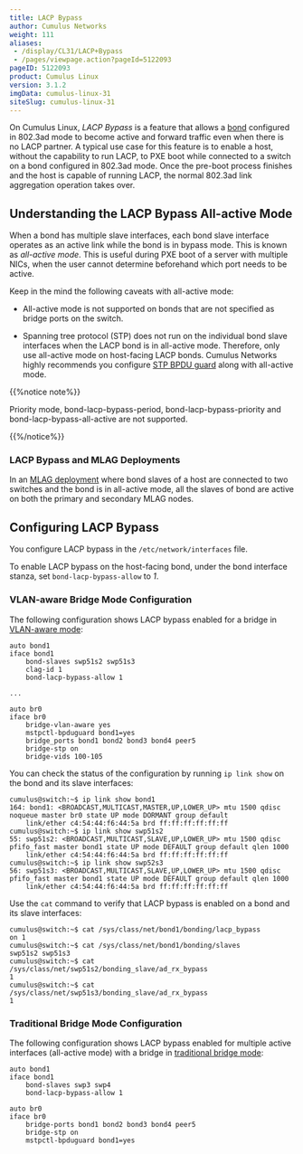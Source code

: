 ```yaml
---
title: LACP Bypass
author: Cumulus Networks
weight: 111
aliases:
 - /display/CL31/LACP+Bypass
 - /pages/viewpage.action?pageId=5122093
pageID: 5122093
product: Cumulus Linux
version: 3.1.2
imgData: cumulus-linux-31
siteSlug: cumulus-linux-31
---
```

On Cumulus Linux, *LACP Bypass* is a feature that allows a
[bond](/version/cumulus-linux-31/Layer-1-and-Layer-2-Features/Bonding---Link-Aggregation)
configured in 802.3ad mode to become active and forward traffic even
when there is no LACP partner. A typical use case for this feature is to
enable a host, without the capability to run LACP, to PXE boot while
connected to a switch on a bond configured in 802.3ad mode. Once the
pre-boot process finishes and the host is capable of running LACP, the
normal 802.3ad link aggregation operation takes over.

## <span>Understanding the LACP Bypass All-active Mode</span>

When a bond has multiple slave interfaces, each bond slave interface
operates as an active link while the bond is in bypass mode. This is
known as *all-active mode*. This is useful during PXE boot of a server
with multiple NICs, when the user cannot determine beforehand which port
needs to be active.

Keep in the mind the following caveats with all-active mode:

  - All-active mode is not supported on bonds that are not specified as
    bridge ports on the switch.

  - Spanning tree protocol (STP) does not run on the individual bond
    slave interfaces when the LACP bond is in all-active mode.
    Therefore, only use all-active mode on host-facing LACP bonds.
    Cumulus Networks highly recommends you configure [STP BPDU
    guard](Spanning-Tree-and-Rapid-Spanning-Tree.html#src-5122089_SpanningTreeandRapidSpanningTree-bpdu)
    along with all-active mode.

{{%notice note%}}

Priority mode, bond-lacp-bypass-period, bond-lacp-bypass-priority and
bond-lacp-bypass-all-active are not supported.

{{%/notice%}}

### <span>LACP Bypass and MLAG Deployments</span>

In an [MLAG
deployment](/version/cumulus-linux-31/Layer-1-and-Layer-2-Features/Multi-Chassis-Link-Aggregation---MLAG)
where bond slaves of a host are connected to two switches and the bond
is in all-active mode, all the slaves of bond are active on both the
primary and secondary MLAG nodes.

## <span>Configuring LACP Bypass</span>

You configure LACP bypass in the `/etc/network/interfaces` file.

To enable LACP bypass on the host-facing bond, under the bond interface
stanza, set `bond-lacp-bypass-allow` to *1*.

### <span>VLAN-aware Bridge Mode Configuration</span>

The following configuration shows LACP bypass enabled for a bridge in
[VLAN-aware
mode](/version/cumulus-linux-31/Layer-1-and-Layer-2-Features/Ethernet-Bridging---VLANs/VLAN-aware-Bridge-Mode-for-Large-scale-Layer-2-Environments):

    auto bond1
    iface bond1
        bond-slaves swp51s2 swp51s3
        clag-id 1
        bond-lacp-bypass-allow 1
     
    ...
     
    auto br0
    iface br0
        bridge-vlan-aware yes
        mstpctl-bpduguard bond1=yes
        bridge_ports bond1 bond2 bond3 bond4 peer5
        bridge-stp on
        bridge-vids 100-105

You can check the status of the configuration by running `ip link show`
on the bond and its slave interfaces:

    cumulus@switch:~$ ip link show bond1
    164: bond1: <BROADCAST,MULTICAST,MASTER,UP,LOWER_UP> mtu 1500 qdisc noqueue master br0 state UP mode DORMANT group default 
        link/ether c4:54:44:f6:44:5a brd ff:ff:ff:ff:ff:ff
    cumulus@switch:~$ ip link show swp51s2
    55: swp51s2: <BROADCAST,MULTICAST,SLAVE,UP,LOWER_UP> mtu 1500 qdisc pfifo_fast master bond1 state UP mode DEFAULT group default qlen 1000
        link/ether c4:54:44:f6:44:5a brd ff:ff:ff:ff:ff:ff
    cumulus@switch:~$ ip link show swp52s3
    56: swp51s3: <BROADCAST,MULTICAST,SLAVE,UP,LOWER_UP> mtu 1500 qdisc pfifo_fast master bond1 state UP mode DEFAULT group default qlen 1000
        link/ether c4:54:44:f6:44:5a brd ff:ff:ff:ff:ff:ff

Use the `cat` command to verify that LACP bypass is enabled on a bond
and its slave interfaces:

    cumulus@switch:~$ cat /sys/class/net/bond1/bonding/lacp_bypass 
    on 1
    cumulus@switch:~$ cat /sys/class/net/bond1/bonding/slaves
    swp51s2 swp51s3
    cumulus@switch:~$ cat /sys/class/net/swp51s2/bonding_slave/ad_rx_bypass 
    1
    cumulus@switch:~$ cat /sys/class/net/swp51s3/bonding_slave/ad_rx_bypass 
    1

### <span>Traditional Bridge Mode Configuration</span>

The following configuration shows LACP bypass enabled for multiple
active interfaces (all-active mode) with a bridge in [traditional bridge
mode](/version/cumulus-linux-31/Layer-1-and-Layer-2-Features/Ethernet-Bridging---VLANs/):

    auto bond1
    iface bond1 
        bond-slaves swp3 swp4
        bond-lacp-bypass-allow 1
     
    auto br0
    iface br0
        bridge-ports bond1 bond2 bond3 bond4 peer5
        bridge-stp on
        mstpctl-bpduguard bond1=yes

<article id="html-search-results" class="ht-content" style="display: none;">

</article>

<footer id="ht-footer">

</footer>
